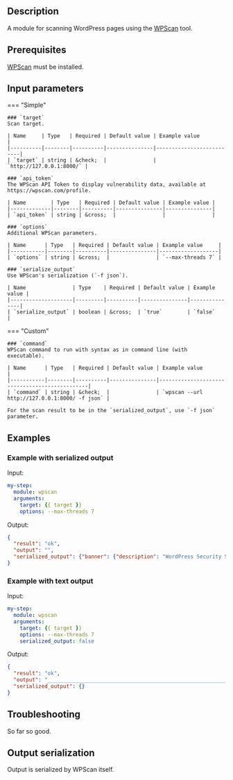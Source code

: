 
## Description
A module for scanning WordPress pages using the [WPScan](https://wpscan.com/) tool.

## Prerequisites
[WPScan](https://www.kali.org/tools/wpscan/) must be installed.

## Input parameters

=== "Simple"

    ### `target`
    Scan target.
    
    | Name     | Type   | Required | Default value | Example value            |
    |----------|--------|----------|---------------|--------------------------|
    | `target` | string | &check;  |               | `http://127.0.0.1:8000/` |
    
    ### `api_token`
    The WPScan API Token to display vulnerability data, available at https://wpscan.com/profile.
    
    | Name        | Type   | Required | Default value | Example value |
    |-------------|--------|----------|---------------|---------------|
    | `api_token` | string | &cross;  |               |               |
    
    ### `options`
    Additional WPScan parameters.
    
    | Name      | Type   | Required | Default value | Example value     |
    |-----------|--------|----------|---------------|-------------------|
    | `options` | string | &cross;  |               | `--max-threads 7` |
    
    ### `serialize_output`
    Use WPScan's serialization (`-f json`).
    
    | Name               | Type    | Required | Default value | Example value |
    |--------------------|---------|----------|---------------|---------------|
    | `serialize_output` | boolean | &cross;  | `true`        | `false`       |

=== "Custom"

    ### `command`
    WPScan command to run with syntax as in command line (with executable).
    
    | Name      | Type   | Required | Default value | Example value                                 |
    |-----------|--------|----------|---------------|-----------------------------------------------|
    | `command` | string | &check;  |               | `wpscan --url http://127.0.0.1:8000/ -f json` |
    
    For the scan result to be in the `serialized_output`, use `-f json` parameter.

## Examples

### Example with serialized output
Input:
```yaml
my-step:
  module: wpscan
  arguments:
    target: {{ target }}
    options: --max-threads 7

```

Output:
```json
{
  "result": "ok", 
  "output": "", 
  "serialized_output": {"banner": {"description": "WordPress Security Scanner by the WPScan Team", "version": "3.8.22", "authors": ["@_WPScan_", "@ethicalhack3r", "@erwan_lr", "@firefart"], "sponsor": "Sponsored by Automattic - https://automattic.com/"}, "start_time": 1667510731, "start_memory": 50909184, "target_url": "http://127.12.0.1/", "target_ip": "127.12.0.1", "effective_url": "http://127.12.0.1/", "interesting_findings": [{"url": "http://127.12.0.1/", "to_s": "Headers", "type": "headers", "found_by": "Headers (Passive Detection)", "confidence": 100, "confirmed_by": {}, "references": {}, "interesting_entries": ["Server: Apache/2.4.7 (Ubuntu)", "X-Powered-By: PHP/5.5.9-1ubuntu4.29", "SecretHeader: SecretValue", "via: Squid 1.0.0"]}, {"url": "http://127.12.0.1/robots.txt", "to_s": "robots.txt found: http://127.12.0.1/robots.txt", "type": "robots_txt", "found_by": "Robots Txt (Aggressive Detection)", "confidence": 100, "confirmed_by": {}, "references": {}, "interesting_entries": []}, {"url": "http://127.12.0.1/searchreplacedb2.php", "to_s": "Search Replace DB script found: http://127.12.0.1/searchreplacedb2.php", "type": "search_replace_db2", "found_by": "Search Replace Db2 (Aggressive Detection)", "confidence": 100, "confirmed_by": {}, "references": {"url": ["https://interconnectit.com/products/search-and-replace-for-wordpress-databases/"]}, "interesting_entries": []}, {"url": "http://127.12.0.1/xmlrpc.php", "to_s": "XML-RPC seems to be enabled: http://127.12.0.1/xmlrpc.php", "type": "xmlrpc", "found_by": "Headers (Passive Detection)", "confidence": 100, "confirmed_by": {"Link Tag (Passive Detection)": {"confidence": 30}, "Direct Access (Aggressive Detection)": {"confidence": 100}}, "references": {"url": ["http://codex.wordpress.org/XML-RPC_Pingback_API"], "metasploit": ["auxiliary/scanner/http/wordpress_ghost_scanner", "auxiliary/dos/http/wordpress_xmlrpc_dos", "auxiliary/scanner/http/wordpress_xmlrpc_login", "auxiliary/scanner/http/wordpress_pingback_access"]}, "interesting_entries": []}, {"url": "http://127.12.0.1/readme.html", "to_s": "WordPress readme found: http://127.12.0.1/readme.html", "type": "readme", "found_by": "Direct Access (Aggressive Detection)", "confidence": 100, "confirmed_by": {}, "references": {}, "interesting_entries": []}, {"url": "http://127.12.0.1/wp-content/debug.log", "to_s": "Debug Log found: http://127.12.0.1/wp-content/debug.log", "type": "debug_log", "found_by": "Direct Access (Aggressive Detection)", "confidence": 100, "confirmed_by": {}, "references": {"url": ["https://codex.wordpress.org/Debugging_in_WordPress"]}, "interesting_entries": []}, {"url": "http://127.12.0.1/wp-cron.php", "to_s": "The external WP-Cron seems to be enabled: http://127.12.0.1/wp-cron.php", "type": "wp_cron", "found_by": "Direct Access (Aggressive Detection)", "confidence": 60, "confirmed_by": {}, "references": {"url": ["https://www.iplocation.net/defend-wordpress-from-ddos", "https://github.com/wpscanteam/wpscan/issues/1299"]}, "interesting_entries": []}], "version": {"number": "4.2.34", "release_date": "0001-01-01", "status": "outdated", "found_by": "Rss Generator (Passive Detection)", "confidence": 100, "interesting_entries": ["http://127.12.0.1/index.php/feed/, <generator>https://wordpress.org/?v=4.2.34</generator>", "http://127.12.0.1/index.php/comments/feed/, <generator>https://wordpress.org/?v=4.2.34</generator>"], "confirmed_by": {}, "vulnerabilities": []}, "main_theme": {"slug": "twentyfifteen", "location": "http://127.12.0.1/wp-content/themes/twentyfifteen/", "latest_version": "3.3", "last_updated": "2022-11-02T00:00:00.000Z", "outdated": true, "readme_url": "http://127.12.0.1/wp-content/themes/twentyfifteen/readme.txt", "directory_listing": true, "error_log_url": null, "style_url": "http://127.12.0.1/wp-content/themes/twentyfifteen/style.css?ver=4.2.34", "style_name": "Twenty Fifteen", "style_uri": "https://wordpress.org/themes/twentyfifteen/", "description": "Our 2015 default theme is clean, blog-focused, and designed for clarity. Twenty Fifteen's simple, straightforward typography is readable on a wide variety of screen sizes, and suitable for multiple languages. We designed it using a mobile-first approach, meaning your content takes center-stage, regardless of whether your visitors arrive by smartphone, tablet, laptop, or desktop computer.", "author": "the WordPress team", "author_uri": "https://wordpress.org/", "template": null, "license": "GNU General Public License v2 or later", "license_uri": "http://www.gnu.org/licenses/gpl-2.0.html", "tags": "black, blue, gray, pink, purple, white, yellow, dark, light, two-columns, left-sidebar, fixed-layout, responsive-layout, accessibility-ready, custom-background, custom-colors, custom-header, custom-menu, editor-style, featured-images, microformats, post-formats, rtl-language-support, sticky-post, threaded-comments, translation-ready", "text_domain": "twentyfifteen", "found_by": "Css Style In Homepage (Passive Detection)", "confidence": 70, "interesting_entries": [], "confirmed_by": {}, "vulnerabilities": [], "version": {"number": "1.1", "confidence": 80, "found_by": "Style (Passive Detection)", "interesting_entries": ["http://127.12.0.1/wp-content/themes/twentyfifteen/style.css?ver=4.2.34, Match: 'Version: 1.1'"], "confirmed_by": {}}, "parents": []}, "plugins": {}, "config_backups": {"http://127.12.0.1/wp-config.old": {"found_by": "Direct Access (Aggressive Detection)", "confidence": 100, "interesting_entries": [], "confirmed_by": {}}, "http://127.12.0.1/wp-config.php.save": {"found_by": "Direct Access (Aggressive Detection)", "confidence": 100, "interesting_entries": [], "confirmed_by": {}}, "http://127.12.0.1/wp-config.php~": {"found_by": "Direct Access (Aggressive Detection)", "confidence": 100, "interesting_entries": [], "confirmed_by": {}}, "http://127.12.0.1/wp-config.txt": {"found_by": "Direct Access (Aggressive Detection)", "confidence": 100, "interesting_entries": [], "confirmed_by": {}}}, "vuln_api": {"error": "No WPScan API Token given, as a result vulnerability data has not been output.\nYou can get a free API token with 25 daily requests by registering at https://wpscan.com/register"}, "stop_time": 1667510735, "elapsed": 4, "requests_done": 139, "cached_requests": 44, "data_sent": 34812, "data_sent_humanised": "33.996 KB", "data_received": 20794, "data_received_humanised": "20.307 KB", "used_memory": 244031488, "used_memory_humanised": "232.727 MB"}
}
```

### Example with text output
Input:
```yaml
my-step:
  module: wpscan
  arguments:
    target: {{ target }}
    options: --max-threads 7
    serialized_output: false

```

Output:
```json
{
  "result": "ok", 
  "output": "_______________________________________________________________\n         __          _______   _____\n         \\ \\        / /  __ \\ / ____|\n          \\ \\  /\\  / /| |__) | (___   ___  __ _ _ __ ®\n           \\ \\/  \\/ / |  ___/ \\___ \\ / __|/ _` | '_ \\\n            \\  /\\  /  | |     ____) | (__| (_| | | | |\n             \\/  \\/   |_|    |_____/ \\___|\\__,_|_| |_|\n\n         WordPress Security Scanner by the WPScan Team\n                         Version 3.8.17\n       Sponsored by Automattic - https://automattic.com/\n       @_WPScan_, @ethicalhack3r, @erwan_lr, @firefart\n_______________________________________________________________\n\n\x1b[32m[+]\x1b[0m URL: http://127.12.0.1/ [127.12.0.1]\n\x1b[32m[+]\x1b[0m Started: Mon Nov  7 15:56:24 2022\n\nInteresting Finding(s):\n\n\x1b[32m[+]\x1b[0m Headers\n | Interesting Entries:\n |  - Server: Apache/2.4.7 (Ubuntu)\n |  - X-Powered-By: PHP/5.5.9-1ubuntu4.29\n |  - SecretHeader: SecretValue\n |  - via: Squid 1.0.0\n | Found By: Headers (Passive Detection)\n | Confidence: 100%\n\n\x1b[32m[+]\x1b[0m robots.txt found: http://127.12.0.1/robots.txt\n | Found By: Robots Txt (Aggressive Detection)\n | Confidence: 100%\n\n\x1b[32m[+]\x1b[0m Search Replace DB script found: http://127.12.0.1/searchreplacedb2.php\n | Found By: Search Replace Db2 (Aggressive Detection)\n | Confidence: 100%\n | Reference: https://interconnectit.com/products/search-and-replace-for-wordpress-databases/\n\n\x1b[32m[+]\x1b[0m XML-RPC seems to be enabled: http://127.12.0.1/xmlrpc.php\n | Found By: Headers (Passive Detection)\n | Confidence: 100%\n | Confirmed By:\n |  - Link Tag (Passive Detection), 30% confidence\n |  - Direct Access (Aggressive Detection), 100% confidence\n | References:\n |  - http://codex.wordpress.org/XML-RPC_Pingback_API\n |  - https://www.rapid7.com/db/modules/auxiliary/scanner/http/wordpress_ghost_scanner/\n |  - https://www.rapid7.com/db/modules/auxiliary/dos/http/wordpress_xmlrpc_dos/\n |  - https://www.rapid7.com/db/modules/auxiliary/scanner/http/wordpress_xmlrpc_login/\n |  - https://www.rapid7.com/db/modules/auxiliary/scanner/http/wordpress_pingback_access/\n\n\x1b[32m[+]\x1b[0m WordPress readme found: http://127.12.0.1/readme.html\n | Found By: Direct Access (Aggressive Detection)\n | Confidence: 100%\n\n\x1b[32m[+]\x1b[0m Debug Log found: http://127.12.0.1/wp-content/debug.log\n | Found By: Direct Access (Aggressive Detection)\n | Confidence: 100%\n | Reference: https://codex.wordpress.org/Debugging_in_WordPress\n\n\x1b[32m[+]\x1b[0m The external WP-Cron seems to be enabled: http://127.12.0.1/wp-cron.php\n | Found By: Direct Access (Aggressive Detection)\n | Confidence: 60%\n | References:\n |  - https://www.iplocation.net/defend-wordpress-from-ddos\n |  - https://github.com/wpscanteam/wpscan/issues/1299\n\n\x1b[32m[+]\x1b[0m WordPress version 4.2.34 identified (Outdated, released on 0001-01-01).\n | Found By: Rss Generator (Passive Detection)\n |  - http://127.12.0.1/index.php/feed/, <generator>https://wordpress.org/?v=4.2.34</generator>\n |  - http://127.12.0.1/index.php/comments/feed/, <generator>https://wordpress.org/?v=4.2.34</generator>\n\n\x1b[32m[+]\x1b[0m WordPress theme in use: twentyfifteen\n | Location: http://127.12.0.1/wp-content/themes/twentyfifteen/\n | Last Updated: 2022-11-02T00:00:00.000Z\n | Readme: http://127.12.0.1/wp-content/themes/twentyfifteen/readme.txt\n | \x1b[33m[!]\x1b[0m The version is out of date, the latest version is 3.3\n | Style URL: http://127.12.0.1/wp-content/themes/twentyfifteen/style.css?ver=4.2.34\n | Style Name: Twenty Fifteen\n | Style URI: https://wordpress.org/themes/twentyfifteen/\n | Description: Our 2015 default theme is clean, blog-focused, and designed for clarity. Twenty Fifteen's simple, st...\n | Author: the WordPress team\n | Author URI: https://wordpress.org/\n |\n | Found By: Css Style In Homepage (Passive Detection)\n |\n | Version: 1.1 (80% confidence)\n | Found By: Style (Passive Detection)\n |  - http://127.12.0.1/wp-content/themes/twentyfifteen/style.css?ver=4.2.34, Match: 'Version: 1.1'\n\n\x1b[32m[+]\x1b[0m Enumerating All Plugins (via Passive Methods)\n\n\x1b[34m[i]\x1b[0m No plugins Found.\n\n\x1b[32m[+]\x1b[0m Enumerating Config Backups (via Passive and Aggressive Methods)\n\n Checking Config Backups -: |==================================================|\n\n\x1b[34m[i]\x1b[0m Config Backup(s) Identified:\n\n\x1b[31m[!]\x1b[0m http://127.12.0.1/wp-config.old\n | Found By: Direct Access (Aggressive Detection)\n\n\x1b[31m[!]\x1b[0m http://127.12.0.1/wp-config.php.save\n | Found By: Direct Access (Aggressive Detection)\n\n\x1b[31m[!]\x1b[0m http://127.12.0.1/wp-config.php~\n | Found By: Direct Access (Aggressive Detection)\n\n\x1b[31m[!]\x1b[0m http://127.12.0.1/wp-config.txt\n | Found By: Direct Access (Aggressive Detection)\n\n\x1b[33m[!]\x1b[0m No WPScan API Token given, as a result vulnerability data has not been output.\n\x1b[33m[!]\x1b[0m You can get a free API token with 25 daily requests by registering at https://wpscan.com/register\n\n\x1b[32m[+]\x1b[0m Finished: Mon Nov  7 15:56:34 2022\n\x1b[32m[+]\x1b[0m Requests Done: 139\n\x1b[32m[+]\x1b[0m Cached Requests: 44\n\x1b[32m[+]\x1b[0m Data Sent: 34.132 KB\n\x1b[32m[+]\x1b[0m Data Received: 20.307 KB\n\x1b[32m[+]\x1b[0m Memory used: 243.156 MB\n\x1b[32m[+]\x1b[0m Elapsed time: 00:00:10\n", 
  "serialized_output": {}
}
```

## Troubleshooting
So far so good.

## Output serialization
Output is serialized by WPScan itself.
